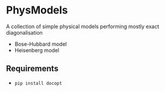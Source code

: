 # PhysModels
A collection of simple physical models performing mostly
exact diagonalisation

* Bose-Hubbard model
* Heisenberg model

## Requirements
* `pip install docopt`
